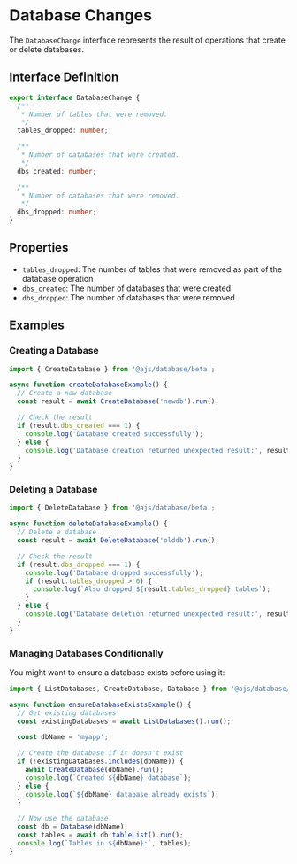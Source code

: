 # Database Changes

The `DatabaseChange` interface represents the result of operations that create or delete databases.

## Interface Definition

```typescript
export interface DatabaseChange {
  /**
   * Number of tables that were removed.
   */
  tables_dropped: number;

  /**
   * Number of databases that were created.
   */
  dbs_created: number;

  /**
   * Number of databases that were removed.
   */
  dbs_dropped: number;
}
```

## Properties

- `tables_dropped`: The number of tables that were removed as part of the database operation
- `dbs_created`: The number of databases that were created
- `dbs_dropped`: The number of databases that were removed

## Examples

### Creating a Database

```typescript
import { CreateDatabase } from '@ajs/database/beta';

async function createDatabaseExample() {
  // Create a new database
  const result = await CreateDatabase('newdb').run();

  // Check the result
  if (result.dbs_created === 1) {
    console.log('Database created successfully');
  } else {
    console.log('Database creation returned unexpected result:', result);
  }
}
```

### Deleting a Database

```typescript
import { DeleteDatabase } from '@ajs/database/beta';

async function deleteDatabaseExample() {
  // Delete a database
  const result = await DeleteDatabase('olddb').run();

  // Check the result
  if (result.dbs_dropped === 1) {
    console.log('Database dropped successfully');
    if (result.tables_dropped > 0) {
      console.log(`Also dropped ${result.tables_dropped} tables`);
    }
  } else {
    console.log('Database deletion returned unexpected result:', result);
  }
}
```

### Managing Databases Conditionally

You might want to ensure a database exists before using it:

```typescript
import { ListDatabases, CreateDatabase, Database } from '@ajs/database/beta';

async function ensureDatabaseExistsExample() {
  // Get existing databases
  const existingDatabases = await ListDatabases().run();

  const dbName = 'myapp';

  // Create the database if it doesn't exist
  if (!existingDatabases.includes(dbName)) {
    await CreateDatabase(dbName).run();
    console.log(`Created ${dbName} database`);
  } else {
    console.log(`${dbName} database already exists`);
  }

  // Now use the database
  const db = Database(dbName);
  const tables = await db.tableList().run();
  console.log(`Tables in ${dbName}:`, tables);
}
```
